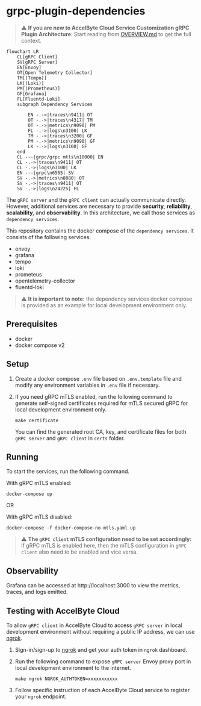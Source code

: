 # grpc-plugin-dependencies

> :warning: **If you are new to AccelByte Cloud Service Customization gRPC Plugin Architecture**: Start reading from [OVERVIEW.md](OVERVIEW.md) to get the full context.

```mermaid
flowchart LR
    CL[gRPC Client]
    SV[gRPC Server]
	EN[Envoy]
	OT[Open Telemetry Collector]
    TM[(Tempo)]
    LK[(Loki)]
    PM[(Prometheus)]
    GF[Grafana]	
    FL[Fluentd-Loki]
	subgraph Dependency Services

        EN -.->|traces\n9411| OT
        OT -.->|traces\n4317| TM
        OT -.->|metrics\n9090| PM
        FL -.->|logs\n3100| LK
        TM -.->|traces\n3200| GF
        PM -.->|metrics\n9090| GF
        LK -.->|logs\n3100| GF
    end
    CL ---|grpc/grpc mtls\n10000| EN
    CL -.->|traces\n9411| OT
    CL -.->|logs\n3100| LK
    EN ---|grpc\n6565| SV
    SV -.->|metrics\n8080| OT
    SV -.->|traces\n9411| OT
    SV -.->|logs\n24225| FL
```

The `gRPC server` and the `gRPC client` can actually communicate directly. However, additional services are necessary to provide **security**, **reliability**, **scalability**, and **observability**. In this architecture, we call those services as `dependency services`.

This repository contains the docker compose of the `dependency services`. It consists of the following services.

- envoy
- grafana
- tempo
- loki
- prometeus
- opentelemetry-collector
- fluentd-loki

> :warning: **It is important to note:** the dependency services docker compose is provided as an example for local development environment only.

## Prerequisites

- docker
- docker compose v2

## Setup

1. Create a docker compose `.env` file based on `.env.template` file and modify any environment variables in `.env` file if necessary.

2. If you need gRPC mTLS enabled, run the following command to generate self-signed certificates required for mTLS secured gRPC for local development environment only.

   ```
   make certificate
   ```

   You can find the generated root CA, key, and certificate files for both `gRPC server` and `gRPC client` in `certs` folder.

## Running

To start the services, run the following command.

With gRPC mTLS enabled:

```
docker-compose up
```

OR

With gRPC mTLS disabled:

```
docker-compose -f docker-compose-no-mtls.yaml up
```

> :warning: **The `gRPC client` mTLS configuration need to be set accordingly:** if gRPC mTLS is enabled here, then the mTLS configuration in `gRPC client` also need to be enabled and vice versa.

## Observability

Grafana can be accessed at http://localhost:3000 to view the metrics, traces, and logs emitted.

## Testing with AccelByte Cloud

To allow `gRPC client` in AccelByte Cloud to access `gRPC server` in local development environment without requiring a public IP address, we can use [ngrok](https://ngrok.com/).

1. Sign-in/sign-up to [ngrok](https://ngrok.com/) and get your auth token in `ngrok` dashboard.

2. Run the following command to expose `gRPC server` Envoy proxy port in local development environment to the internet.

   ```
   make ngrok NGROK_AUTHTOKEN=xxxxxxxxxxx
   ```
   
3. Follow specific instruction of each AccelByte Cloud service to register your `ngrok` endpoint.